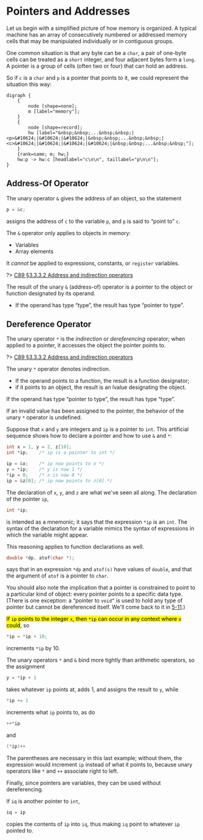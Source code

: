 # Pointers and Addresses

Let us begin with a simplified picture of how memory is organized. A typical machine has an array of consecutively numbered or addressed memory cells that may be manipulated individually or in contiguous groups.

One common situation is that any byte can be a `char`, a pair of one-byte cells can be treated as a `short` integer, and four adjacent bytes form a `long`. A pointer is a group of cells (often two or four) that can hold an address.

So if `c` is a `char` and `p` is a pointer that points to it, we could represent the situation this way:

```graphviz
digraph {
    {
        node [shape=none];
        m [label="memory"];
    }
    {
        node [shape=record];
        hw [label="&nbsp;&nbsp;...&nbsp;&nbsp;|<p>&#10624;|&#10624;|&#10624;|&nbsp;&nbsp;...&nbsp;&nbsp;|<c>&#10624;|&#10624;|&#10624;|&#10624;|&nbsp;&nbsp;...&nbsp;&nbsp;"];
    }
    {rank=same; m; hw;}
    hw:p -> hw:c [headlabel="c\n\n", taillabel="p\n\n"];
}
```

## Address-Of Operator

The unary operator `&` gives the address of an object, so the statement

```c
p = &c;
```

assigns the address of `c` to the variable `p`, and `p` is said to “point to” `c`.

The `&` operator only applies to objects in memory:

- Variables
- Array elements

It *cannot* be applied to expressions, constants, or `register` variables.

<div class="alert-note">

?> [C89 &sect;3.3.3.2 Address and indirection operators][]

The result of the unary `&` (address-of) operator is a pointer to the object or function designated by its operand.

- If the operand has type “type”, the result has type “pointer to type”.

[C89 &sect;3.3.3.2 Address and indirection operators]: https://port70.net/~nsz/c/c89/c89-draft.html#3.3.3.2

</div>

## Dereference Operator

The unary operator `*` is the *indirection* or *dereferencing* operator; when applied to a pointer, it accesses the object the pointer points to.

<div class="alert-note">

?> [C89 &sect;3.3.3.2 Address and indirection operators][]

The unary `*` operator denotes indirection.

- If the operand points to a function, the result is a function designator;
- if it points to an object, the result is an lvalue designating the object.

If the operand has type “pointer to type”, the result has type “type”.

If an invalid value has been assigned to the pointer, the behavior of the unary `*` operator is undefined.

</div>

<div class="alert-example">

Suppose that `x` and `y` are integers and `ip` is a pointer to `int`. This artificial sequence shows how to declare a pointer and how to use `&` and `*`:

```c
int x = 1, y = 2, z[10];
int *ip;    /* ip is a pointer to int */

ip = &x;    /* ip now points to x */
y = *ip;    /* y is now 1 */
*ip = 0;    /* x is now 0 */
ip = &z[0]; /* ip now points to z[0] */
```

The declaration of `x`, `y`, and `z` are what we've seen all along. The declaration of the pointer `ip`,

```c
int *ip;
```

is intended as a mnemonic; it says that the expression `*ip` is an `int`. The syntax of the declaration for a variable mimics the syntax of expressions in which the variable might appear.

</div>

This reasoning applies to function declarations as well.

<div class="alert-example">

```c
double *dp, atof(char *);
```

says that in an expression `*dp` and `atof(s)` have values of `double`, and that the argument of `atof` is a pointer to `char`.

</div>

You should also note the implication that a pointer is constrained to point to a particular kind of object: every pointer points to a specific data type. (There is one exception: a “pointer to `void”` is used to hold any type of pointer but cannot be dereferenced itself. We'll come back to it in [5-11][].)

[5-11]: /notes/programming-language/c/c89/ch05/5-11

<div class="alert-example">

<mark>If `ip` points to the integer `x`, then `*ip` can occur in any context where `x` could</mark>, so

```c
*ip = *ip + 10;
```

increments `*ip` by 10.

</div>

The unary operators `*` and `&` bind more tightly than arithmetic operators, so the assignment

```c
y = *ip + 1
```

takes whatever `ip` points at, adds 1, and assigns the result to `y`, while

```c
*ip += 1
```

increments what `ip` points to, as do

```c
++*ip
```

and

```c
(*ip)++
```

The parentheses are necessary in this last example; without them, the expression would increment `ip` instead of what it points to, because unary operators like `*` and `++` associate right to left.

Finally, since pointers are variables, they can be used without dereferencing.

<div class="alert-example">

If `iq` is another pointer to `int`,

```c
iq = ip
```

copies the contents of `ip` into `iq`, thus making `iq` point to whatever `ip` pointed to.

</div>
